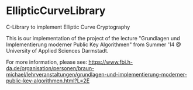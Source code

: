 EllipticCurveLibrary
====================

C-Library to implement Elliptic Curve Cryptography

This is our implementation of the project of the lecture "Grundlagen und Implementierung moderner Public Key Algorithmen" from Summer '14 @ University of Applied Sciences Darmstadt.

For more information, please see: https://www.fbi.h-da.de/organisation/personen/braun-michael/lehrveranstaltungen/grundlagen-und-implementierung-moderner-public-key-algorithmen.html?L=2E